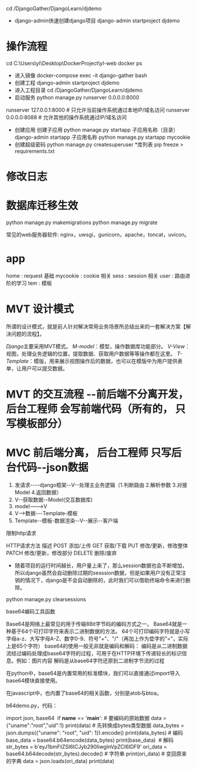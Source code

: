 

cd /DjangoGather/DjangoLearn/djdemo

* django-admin快速创建django项目
django-admin startproject djdemo


# 操作流程 
cd C:\Users\yl\Desktop\DockerProject\yl-web
docker ps
* 进入镜像
docker-compose exec -it django-gather bash
* 创建工程
django-admin startproject djdemo
* 进入工程目录
cd /DjangoGather/DjangoLearn/djdemo
* 启动服务
python manage.py runserver 0.0.0.0:8000

runserver 127.0.0.1:8000  # 只允许当前操作系统通过本地IP/域名访问
runserver 0.0.0.0:8088   # 允许其他的操作系统通过IP/域名访问

* 创建应用  创建子应用
python manage.py startapp 子应用名称（目录）
django-admin startapp 子应用名称
python manage.py startapp mycookie
* 创建超级密码
python manage.py createsuperuser
*库列表
pip freeze > requirements.txt

# 修改日志
# 数据库迁移生效
python manage.py makemigrations
python manage.py migrate

常见的web服务器软件:  nginx，uwsgi，gunicorn，apache，toncat，uvicon。

# app
home : request 基础
mycookie :  cookie 相关
sess : session 相关
user : 路由进阶的学习
tem : 模板

# MVT 设计模式

所谓的设计模式，就是前人针对解决常用业务场景所总结出来的一套解决方案【解决问题的流程】。

*Django*主要采用MVT模式。
*M-model*：模型，操作数据库功能部分。
*V-View*：视图，处理业务逻辑的位置，提取数据、获取用户数据等等操作都在这里。
*T-Template*：模版，用来展示视图操作后的数据，也可以在模版中为用户提供表单，让用户可以提交数据。

#  MVT 的交互流程 --前后端不分离开发， 后台工程师 会写前端代码（所有的， 只写模板部分）
#  MVC            前后端分离， 后台工程师 只写后台代码--json数据
1. 发请求----django框架--V--处理主业务逻辑（1.判断路由 2.解析参数 3.对接Model 4.返回数据）
2. V--获取数据--Model(交互数据库)
3. model--->V
4. V-->数据---Template-模板
5. Template--模板-数据渲染--V--展示--客户端

限制http请求

HTTP请求方法	描述
POST	添加/上传
GET	获取/下载
PUT	修改/更新，修改整体
PATCH	修改/更新，修改部分
DELETE	删除/废弃



* 随着项目的运行时间越长，用户量上来了，那么session数据也会不断增加，所以django虽然会自动删除过期的sesssion数据，但是如果用户没有正常注销的情况下，django是不会自动删除的，此时我们可以借助终端命令来进行删除。

python manage.py clearsessions






base64编码工具函数


Base64是网络上最常见的用于传输8Bit字节码的编码方式之一。
Base64就是一种基于64个可打印字符来表示二进制数据的方法。
64个可打印编码字符就是小写字母a-z、大写字母A-Z、数字0-9、符号"+"、"/"（再加上作为垫字的"="，实际上是65个字符）
base64的使用一般无非就是编码和解码：
	编码是从二进制数据流经过编码处理成base64字符的过程，可用于在HTTP环境下传递较长的标识信息。例如：图片内容
	解码是从base64字符还原到二进制字节流的过程

在python中，base64是内置常用的标准模块，我们可以直接通过import导入base64模块直接使用。

在javascript中，也内置了base64的相关函数，分别是atob与btoa。

b64demo.py，代码：


import json, base64
​
if __name__ == '__main__':
    # 要编码的原始数据
    data = {"uname":"root","uid":1}
    print(data)
    # 先转换成bytes类型数据
    data_bytes = json.dumps({"uname": "root", "uid": 1}).encode()
    print(data_bytes)
    # 编码
    base_data = base64.b64encode(data_bytes)
    print(base_data)
​
    # 解码
    str_bytes = b'eyJ1bmFtZSI6ICJyb290IiwgInVpZCI6IDF9'
    ori_data  = base64.b64decode(str_bytes).decode()
    # 字符串
    print(ori_data)
    # 变回原来的字典
    data = json.loads(ori_data)
    print(data)








